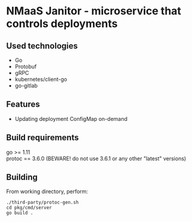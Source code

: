 # NMaaS Janitor - microservice that controls deployments
## Used technologies
* Go
* Protobuf
* gRPC
* kubernetes/client-go
* go-gitlab
## Features
* Updating deployment ConfigMap on-demand

## Build requirements
go >= 1.11\
protoc  == 3.6.0 (BEWARE! do not use 3.6.1 or any other "latest" versions)

## Building
From working directory, perform:

    ./third-party/protoc-gen.sh
    cd pkg/cmd/server
    go build .
    